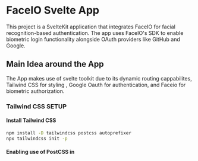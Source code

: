 # FaceIO Svelte App

This project is a SvelteKit application that integrates FaceIO for facial recognition-based authentication. The app uses FaceIO's SDK to enable biometric login functionality alongside OAuth providers like GitHub and Google.

## Main Idea around the App

The App makes use of svelte toolkit due to its dynamic routing cappabilites, Tailwind CSS for styling , Google Oauth for authentication, and Faceio for biometric authorization.

### Tailwind CSS SETUP

#### Install Tailwind CSS

```bash
npm install -D tailwindcss postcss autoprefixer
npx tailwindcss init -p
```

#### Enabling use of PostCSS in <style> blocks

```javascript
import adapter from "@sveltejs/adapter-auto";
import { vitePreprocess } from "@sveltejs/vite-plugin-svelte";
/** @type {import('@sveltejs/kit').Config} */
const config = {
  kit: {
    adapter: adapter(),
  },
  preprocess: vitePreprocess(),
};
export default config;
```

#### Adding the Tailwind directives to your CSS

```css
@tailwind base;
@tailwind components;
@tailwind utilities;
```

#### Importing the CSS file To Layout.svelte

```javascript
<script>
  import "../app.css";
</script>

<slot />
```

### GOOGLE OAUTH AND FACEIO ID

Go to google cloud developer accounts to get your credentials for your app then add to it this environment variables

```bash
PUBLIC_FACEIO_PUBLIC_ID=your-faceio-public-id
GOOGLE_ID=your-google-client-id
GOOGLE_SECRET=your-google-client-secret
```

#### INSTALLING THE PRE-REQUISITE PACKAGES

This packages will be responsible for our google oauth

```bash
        "@auth/core": "^0.37.2",
		"@auth/sveltekit": "^1.7.2",
```

#### SETTING UP THE auth.ts FILE

This file is responsible for handling the svelteKit Authentication that is responsible for provide social authentication Providers

```javascript
import { SvelteKitAuth } from "@auth/sveltekit";
import GoogleProvider from "@auth/core/providers/google";
import { GOOGLE_ID, GOOGLE_SECRET } from "$env/static/private";

export const { handle, signIn, signOut } = SvelteKitAuth({
  providers: [
    GoogleProvider({ clientId: GOOGLE_ID, clientSecret: GOOGLE_SECRET }),
  ],
});
```

#### SETTING UP THE hooks.server.ts FILE

This file is responsible for exporting the handler function from the svelteKit Authentication that is also responsible for provide social authentication Providers

```javascript
import { handle } from "./auth";
export { handle };
```

#### CREATING THE layout.server.ts FILE in the app folder

This file is responsible for handling the session result from our Google or Social Authenttication from the svelteApp toolkit

```javascript
import type { LayoutServerLoad } from "./$types";

export const load: LayoutServerLoad = async (event) => {
  return {
    session: await event.locals.auth(),
  };
};
```

### MAIN APP DEVELOPMENT

#### LANDING PAGE
So we had to get the app store state which is page which gives us access to the session of the user
```javascript
<script>
  import "../app.css";
  import { page } from "$app/stores";
  // This will call the sign-in route that is provided by SvelteKitAuth
  async function loginWithGoogle() {
    window.location.href = "/auth/signin";
  }

  function HandleNavigateToDahboard() {
    window.location.href = "/dashboard";
  }
</script>
```

#### PROTECTING THE DASHBOARD
We have to create a folder called dashboard in the routes folder automatic we have created aroute called /dashboard. In this folder we have to get access to the session of the user authenticated. We obviously have to create a +page.ts file that will handle it

##### +Page.ts
```javascript
// src/routes/dashboard/+page.ts
import type { PageLoad } from './$types';
import { redirect } from '@sveltejs/kit';

export const load: PageLoad = async ({ parent }) => {
    const { session } = await parent();  // Access parent layout data (session)

    if (!session) {
        // Redirect if the user is not signed in
        throw redirect(303, '/');
    }

    // Return any data you need for the dashboard
    return {
        user: session.user
    };
};

```

##### 


